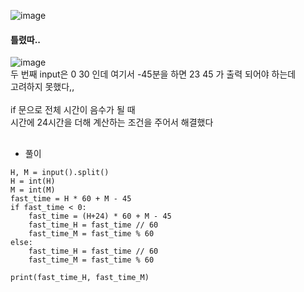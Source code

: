 ![image](https://user-images.githubusercontent.com/80080041/121845466-70cc0b00-cd20-11eb-977f-985bdaaa9133.png)   
#### 틀렸따..

![image](https://user-images.githubusercontent.com/80080041/121845517-86413500-cd20-11eb-9b61-5cff7fc77f85.png)   
두 번째 input은 0 30 인데 여기서 -45분을 하면 23 45 가 출력 되어야 하는데   
고려하지 못했다,,   
<br>
if 문으로 전체 시간이 음수가 될 때   
시간에 24시간을 더해 계산하는 조건을 주어서 해결했다  
  
##
* 풀이  
```
H, M = input().split()
H = int(H)
M = int(M)
fast_time = H * 60 + M - 45
if fast_time < 0:
    fast_time = (H+24) * 60 + M - 45
    fast_time_H = fast_time // 60
    fast_time_M = fast_time % 60
else:
    fast_time_H = fast_time // 60
    fast_time_M = fast_time % 60

print(fast_time_H, fast_time_M)
```
